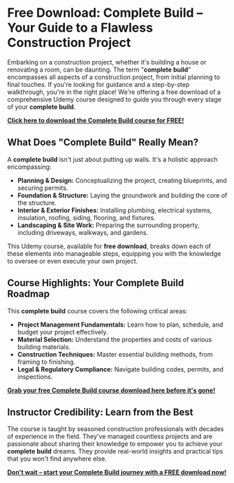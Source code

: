 # Free Download: Complete Build – Your Guide to a Flawless Construction Project

Embarking on a construction project, whether it's building a house or renovating a room, can be daunting. The term "**complete build**" encompasses all aspects of a construction project, from initial planning to final touches. If you're looking for guidance and a step-by-step walkthrough, you're in the right place! We're offering a free download of a comprehensive Udemy course designed to guide you through every stage of your **complete build**.

[**Click here to download the Complete Build course for FREE!**](https://udemywork.com/complete-build)

## What Does "Complete Build" Really Mean?

A **complete build** isn't just about putting up walls. It's a holistic approach encompassing:

*   **Planning & Design:** Conceptualizing the project, creating blueprints, and securing permits.
*   **Foundation & Structure:** Laying the groundwork and building the core of the structure.
*   **Interior & Exterior Finishes:** Installing plumbing, electrical systems, insulation, roofing, siding, flooring, and fixtures.
*   **Landscaping & Site Work:** Preparing the surrounding property, including driveways, walkways, and gardens.

This Udemy course, available for **free download**, breaks down each of these elements into manageable steps, equipping you with the knowledge to oversee or even execute your own project.

## Course Highlights: Your Complete Build Roadmap

This **complete build** course covers the following critical areas:

*   **Project Management Fundamentals:** Learn how to plan, schedule, and budget your project effectively.
*   **Material Selection:** Understand the properties and costs of various building materials.
*   **Construction Techniques:** Master essential building methods, from framing to finishing.
*   **Legal & Regulatory Compliance:** Navigate building codes, permits, and inspections.

[**Grab your free Complete Build course download here before it's gone!**](https://udemywork.com/complete-build)

## Instructor Credibility: Learn from the Best

The course is taught by seasoned construction professionals with decades of experience in the field. They've managed countless projects and are passionate about sharing their knowledge to empower you to achieve your **complete build** dreams. They provide real-world insights and practical tips that you won't find anywhere else.

[**Don't wait – start your Complete Build journey with a FREE download now!**](https://udemywork.com/complete-build)
